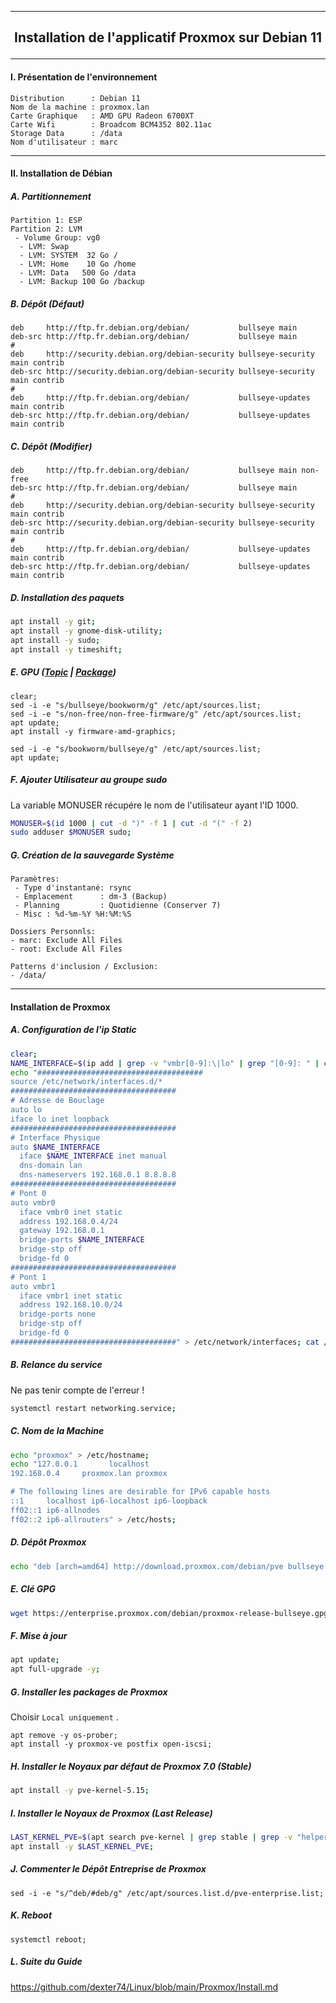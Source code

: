---------------------------------------------------------------------------------------------------------------------------------------------------------
## <p align='center'> Installation de l'applicatif Proxmox sur Debian 11 </p>

---------------------------------------------------------------------------------------------------------------------------------------------------------
#### I. Présentation de l'environnement
```
Distribution      : Debian 11
Nom de la machine : proxmox.lan
Carte Graphique   : AMD GPU Radeon 6700XT
Carte Wifi        : Broadcom BCM4352 802.11ac
Storage Data      : /data
Nom d'utilisateur : marc
```

---------------------------------------------------------------------------------------------------------------------------------------------------------
#### II. Installation de Débian
##### A. Partitionnement
```
Partition 1: ESP
Partition 2: LVM
 - Volume Group: vg0
  - LVM: Swap
  - LVM: SYSTEM  32 Go /
  - LVM: Home    10 Go /home
  - LVM: Data   500 Go /data
  - LVM: Backup 100 Go /backup
```

##### B. Dépôt (Défaut)
```
deb     http://ftp.fr.debian.org/debian/           bullseye main
deb-src http://ftp.fr.debian.org/debian/           bullseye main
#
deb     http://security.debian.org/debian-security bullseye-security main contrib
deb-src http://security.debian.org/debian-security bullseye-security main contrib
#
deb     http://ftp.fr.debian.org/debian/           bullseye-updates main contrib
deb-src http://ftp.fr.debian.org/debian/           bullseye-updates main contrib
```

##### C. Dépôt (Modifier)
```
deb     http://ftp.fr.debian.org/debian/           bullseye main non-free
deb-src http://ftp.fr.debian.org/debian/           bullseye main
#
deb     http://security.debian.org/debian-security bullseye-security main contrib
deb-src http://security.debian.org/debian-security bullseye-security main contrib
#
deb     http://ftp.fr.debian.org/debian/           bullseye-updates main contrib
deb-src http://ftp.fr.debian.org/debian/           bullseye-updates main contrib
```

##### D. Installation des paquets
```bash
apt install -y git;
apt install -y gnome-disk-utility;
apt install -y sudo;
apt install -y timeshift;
```

##### E. GPU ([Topic](https://debian-facile.org/viewtopic.php?pid=395680#p395680) | [Package](https://packages.debian.org/search?keywords=firmware-amd-graphics))
```
clear;
sed -i -e "s/bullseye/bookworm/g" /etc/apt/sources.list;
sed -i -e "s/non-free/non-free-firmware/g" /etc/apt/sources.list;
apt update;
apt install -y firmware-amd-graphics;

sed -i -e "s/bookworm/bullseye/g" /etc/apt/sources.list;
apt update;
```

##### F. Ajouter Utilisateur au groupe sudo
La variable MONUSER récupére le nom de l'utilisateur ayant l'ID 1000.
```bash
MONUSER=$(id 1000 | cut -d ")" -f 1 | cut -d "(" -f 2)
sudo adduser $MONUSER sudo;
```

##### G. Création de la sauvegarde Système
```
Paramètres:
 - Type d'instantané: rsync
 - Emplacement      : dm-3 (Backup)
 - Planning         : Quotidienne (Conserver 7)
 - Misc : %d-%m-%Y %H:%M:%S

Dossiers Personnls:
- marc: Exclude All Files
- root: Exclude All Files

Patterns d'inclusion / Exclusion:
- /data/
```


---------------------------------------------------------------------------------------------------------------------------------------------------------
#### Installation de Proxmox
##### A. Configuration de l'ip Static
```bash
clear;
NAME_INTERFACE=$(ip add | grep -v "vmbr[0-9]:\|lo" | grep "[0-9]: " | cut -d ":" -f 2 | cut -c 2-9)
echo "#####################################
source /etc/network/interfaces.d/*
#####################################
# Adresse de Bouclage
auto lo
iface lo inet loopback
#####################################
# Interface Physique
auto $NAME_INTERFACE
  iface $NAME_INTERFACE inet manual
  dns-domain lan
  dns-nameservers 192.168.0.1 8.8.8.8
#####################################
# Pont 0
auto vmbr0
  iface vmbr0 inet static
  address 192.168.0.4/24
  gateway 192.168.0.1
  bridge-ports $NAME_INTERFACE
  bridge-stp off
  bridge-fd 0
#####################################
# Pont 1
auto vmbr1
  iface vmbr1 inet static
  address 192.168.10.0/24
  bridge-ports none
  bridge-stp off
  bridge-fd 0
#####################################" > /etc/network/interfaces; cat /etc/network/interfaces;
```

##### B. Relance du service
Ne pas tenir compte de l'erreur !
```bash
systemctl restart networking.service;
```



##### C. Nom de la Machine
```bash
echo "proxmox" > /etc/hostname;
echo "127.0.0.1       localhost
192.168.0.4     proxmox.lan proxmox

# The following lines are desirable for IPv6 capable hosts
::1     localhost ip6-localhost ip6-loopback
ff02::1 ip6-allnodes
ff02::2 ip6-allrouters" > /etc/hosts;
```

##### D. Dépôt Proxmox
```bash
echo "deb [arch=amd64] http://download.proxmox.com/debian/pve bullseye pve-no-subscription" > /etc/apt/sources.list.d/pve-install-repo.list;
```

##### E. Clé GPG
```bash
wget https://enterprise.proxmox.com/debian/proxmox-release-bullseye.gpg -O /etc/apt/trusted.gpg.d/proxmox-release-bullseye.gpg;
```

##### F. Mise à jour
```bash
apt update;
apt full-upgrade -y;
```

##### G. Installer les packages de Proxmox
Choisir `Local uniquement` .
```
apt remove -y os-prober;
apt install -y proxmox-ve postfix open-iscsi;
```

##### H. Installer le Noyaux par défaut de Proxmox 7.0 (Stable)
```bash
apt install -y pve-kernel-5.15;
```

##### I. Installer le Noyaux de Proxmox (Last Release)
```bash
LAST_KERNEL_PVE=$(apt search pve-kernel | grep stable | grep -v "helper\|libc" | tail -n 1 | cut -d "/" -f 1)
apt install -y $LAST_KERNEL_PVE;
```

##### J. Commenter le Dépôt Entreprise de Proxmox
```
sed -i -e "s/^deb/#deb/g" /etc/apt/sources.list.d/pve-enterprise.list;
``` 

##### K. Reboot
```
systemctl reboot;
```

##### L. Suite du Guide
https://github.com/dexter74/Linux/blob/main/Proxmox/Install.md
